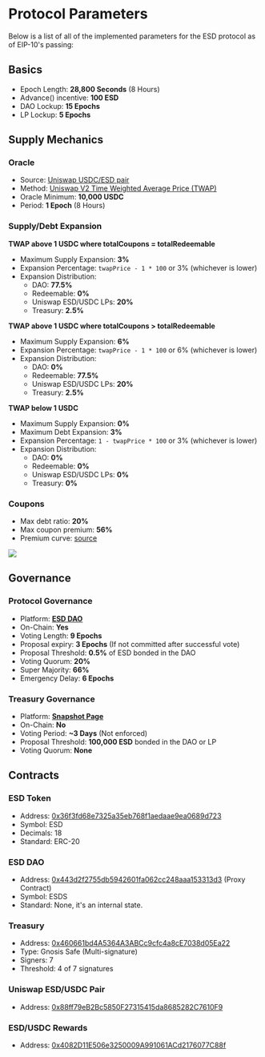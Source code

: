 # Protocol Parameters

Below is a list of all of the implemented parameters for the ESD protocol as of EIP-10's passing:

## Basics

- Epoch Length: **28,800 Seconds** (8 Hours)
- Advance() incentive: **100 ESD**
- DAO Lockup: **15 Epochs**
- LP Lockup: **5 Epochs**

## Supply Mechanics

### Oracle

- Source: [Uniswap USDC/ESD pair](https://info.uniswap.org/pair/0x88ff79eB2Bc5850F27315415da8685282C7610F9)
- Method: [Uniswap V2 Time Weighted Average Price (TWAP)](https://uniswap.org/docs/v2/core-concepts/oracles/)
- Oracle Minimum: **10,000 USDC**
- Period: **1 Epoch** (8 Hours)

### Supply/Debt Expansion

**TWAP above 1 USDC where totalCoupons = totalRedeemable**

- Maximum Supply Expansion: **3%**
- Expansion Percentage: `twapPrice - 1 * 100` or 3% (whichever is lower) 
- Expansion Distribution:
  - DAO: **77.5%**
  - Redeemable: **0%**
  - Uniswap ESD/USDC LPs: **20%**
  - Treasury: **2.5%**

**TWAP above 1 USDC where totalCoupons > totalRedeemable**

- Maximum Supply  Expansion: **6%**
- Expansion Percentage: `twapPrice - 1 * 100` or 6% (whichever is lower) 
- Expansion Distribution:
  - DAO: **0%**
  - Redeemable: **77.5%**
  - Uniswap ESD/USDC LPs: **20%**
  - Treasury: **2.5%**

**TWAP below 1 USDC**

- Maximum Supply Expansion: **0%**
- Maximum Debt Expansion: **3%**
- Expansion Percentage: `1 - twapPrice * 100` or 3% (whichever is lower) 
- Expansion Distribution:
  - DAO: **0%**
  - Redeemable: **0%**
  - Uniswap ESD/USDC LPs: **0%**
  - Treasury: **0%**

### Coupons

- Max debt ratio: **20%**
- Max coupon premium: **56%**
- Premium curve: [source](https://github.com/emptysetsquad/dollar/pull/12)

![](/curve-new.png)

## Governance

### Protocol Governance

- Platform: [**ESD DAO**](https://app.emptyset.finance/#/governance/)
- On-Chain: **Yes**
- Voting Length: **9 Epochs**
- Proposal expiry: **3 Epochs** (If not committed after successful vote)
- Proposal Threshold: **0.5%** of ESD bonded in the DAO
- Voting Quorum: **20%**
- Super Majority: **66%**
- Emergency Delay: **6 Epochs**

### Treasury Governance

- Platform: [**Snapshot Page**](https://fund.emptyset.finance/)
- On-Chain: **No**
- Voting Period: **~3 Days** (Not enforced)
- Proposal Threshold: **100,000 ESD** bonded in the DAO or LP
- Voting Quorum: **None**

## Contracts

### ESD Token

- Address: [0x36f3fd68e7325a35eb768f1aedaae9ea0689d723](https://etherscan.io/address/0x36f3fd68e7325a35eb768f1aedaae9ea0689d723)
- Symbol: ESD
- Decimals: 18
- Standard: ERC-20

### ESD DAO

- Address: [0x443d2f2755db5942601fa062cc248aaa153313d3](https://etherscan.io/address/0x443d2f2755db5942601fa062cc248aaa153313d3) (Proxy Contract)
- Symbol: ESDS
- Standard: None, it's an internal state.

### Treasury

- Address: [0x460661bd4A5364A3ABCc9cfc4a8cE7038d05Ea22](https://etherscan.io/address/0x460661bd4A5364A3ABCc9cfc4a8cE7038d05Ea22)
- Type: Gnosis Safe (Multi-signature)
- Signers: 7 
- Threshold: 4 of 7 signatures

### Uniswap ESD/USDC Pair

- Address: [0x88ff79eB2Bc5850F27315415da8685282C7610F9](https://etherscan.io/address/0x88ff79eB2Bc5850F27315415da8685282C7610F9)

### ESD/USDC Rewards

- Address: [0x4082D11E506e3250009A991061ACd2176077C88f](https://etherscan.io/address/0x4082d11e506e3250009a991061acd2176077c88f)

